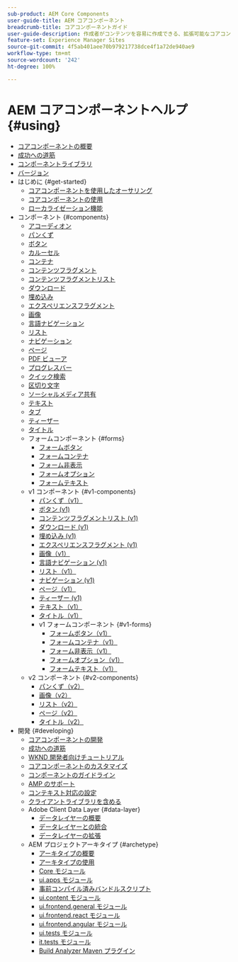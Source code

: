 ```yaml
---
sub-product: AEM Core Components
user-guide-title: AEM コアコンポーネント
breadcrumb-title: コアコンポーネントガイド
user-guide-description: 作成者がコンテンツを容易に作成できる、拡張可能なコアコンポーネントを使用します。
feature-set: Experience Manager Sites
source-git-commit: 4f5ab401aee70b979217738dce4f1a72de940ae9
workflow-type: tm+mt
source-wordcount: '242'
ht-degree: 100%

---
```



# AEM コアコンポーネントヘルプ {#using}

+ [コアコンポーネントの概要 ](introduction.md)
+ [成功への道筋](developing/success.md)
+ [コンポーネントライブラリ](https://adobe.com/go/aem_cmp_library_jp)
+ [バージョン](versions.md)
+ はじめに {#get-started}
   + [コアコンポーネントを使用したオーサリング](get-started/authoring.md)
   + [コアコンポーネントの使用](get-started/using.md)
   + [ローカライゼーション機能](get-started/localization.md)
+ コンポーネント {#components}
   + [アコーディオン](components/accordion.md)
   + [パンくず](components/breadcrumb.md)
   + [ボタン](components/button.md)
   + [カルーセル](components/carousel.md)
   + [コンテナ](components/container.md)
   + [コンテンツフラグメント](components/content-fragment-component.md)
   + [コンテンツフラグメントリスト](components/content-fragment-list.md)
   + [ダウンロード](components/download.md)
   + [埋め込み](components/embed.md)
   + [エクスペリエンスフラグメント](components/experience-fragment.md)
   + [画像](components/image.md)
   + [言語ナビゲーション](components/language-navigation.md)
   + [リスト](components/list.md)
   + [ナビゲーション](components/navigation.md)
   + [ページ](components/page.md)
   + [PDF ビューア](components/pdf-viewer.md)
   + [プログレスバー](components/progress-bar.md)
   + [クイック検索](components/quick-search.md)
   + [区切り文字](components/separator.md)
   + [ソーシャルメディア共有](components/sharing.md)
   + [テキスト](components/text.md)
   + [タブ](components/tabs.md)
   + [ティーザー](components/teaser.md)
   + [タイトル](components/title.md)
   + フォームコンポーネント {#forms}
      + [フォームボタン](components/forms/form-button.md)
      + [フォームコンテナ](components/forms/form-container.md)
      + [フォーム非表示](components/forms/form-hidden.md)
      + [フォームオプション](components/forms/form-options.md)
      + [フォームテキスト](components/forms/form-text.md)
   + v1 コンポーネント {#v1-components}
      + [パンくず（v1）](components/v1/breadcrumb-v1.md)
      + [ボタン (v1)](components/v1/button.md)
      + [コンテンツフラグメントリスト (v1)](components/v1/content-fragment-list.md)
      + [ダウンロード (v1)](components/v1/download.md)
      + [埋め込み (v1)](components/v1/embed.md)
      + [エクスペリエンスフラグメント (v1)](components/v1/experience-fragment.md)
      + [画像（v1）](components/v1/image-v1.md)
      + [言語ナビゲーション (v1)](components/v1/language-navigation.md)
      + [リスト（v1）](components/v1/list-v1.md)
      + [ナビゲーション (v1)](components/v1/navigation.md)
      + [ページ（v1）](components/v1/page-v1.md)
      + [ティーザー (v1)](components/v1/teaser.md)
      + [テキスト（v1）](components/v1/text-v1.md)
      + [タイトル（v1）](components/v1/title-v1.md)
      + v1 フォームコンポーネント {#v1-forms}
         + [フォームボタン（v1）](components/v1/form-button-v1.md)
         + [フォームコンテナ（v1）](components/v1/form-container-v1.md)
         + [フォーム非表示（v1）](components/v1/form-hidden-v1.md)
         + [フォームオプション（v1）](components/v1/form-options-v1.md)
         + [フォームテキスト（v1）](components/v1/form-text-v1.md)
   + v2 コンポーネント {#v2-components}
      + [パンくず（v2）](components/v2/breadcrumb.md)
      + [画像（v2）](components/v2/image.md)
      + [リスト（v2）](components/v2/list.md)
      + [ページ（v2）](components/v2/page.md)
      + [タイトル（v2）](components/v2/title.md)
+ 開発 {#developing}
   + [コアコンポーネントの開発](developing/overview.md)
   + [成功への道筋](https://experienceleague.adobe.com/docs/experience-manager-core-components/using/success.html?lang=ja)
   + [WKND 開発者向けチュートリアル](https://experienceleague.adobe.com/docs/experience-manager-learn/getting-started-wknd-tutorial-develop/overview.html?lang=ja)
   + [コアコンポーネントのカスタマイズ](developing/customizing.md)
   + [コンポーネントのガイドライン](developing/guidelines.md)
   + [AMP のサポート](developing/amp.md)
   + [コンテキスト対応の設定](developing/context-aware-configs.md)
   + [クライアントライブラリを含める](developing/including-clientlibs.md)
   + Adobe Client Data Layer {#data-layer}
      + [データレイヤーの概要](developing/data-layer/overview.md)
      + [データレイヤーとの統合](developing/data-layer/integrations.md)
      + [データレイヤーの拡張](developing/data-layer/extending.md)
   + AEM プロジェクトアーキタイプ {#archetype}
      + [アーキタイプの概要](developing/archetype/overview.md)
      + [アーキタイプの使用](developing/archetype/using.md)
      + [Core モジュール](developing/archetype/core.md)
      + [ui.apps モジュール](developing/archetype/uiapps.md)
      + [事前コンパイル済みバンドルスクリプト](developing/archetype/precompiled-bundled-scripts.md)
      + [ui.content モジュール](developing/archetype/uicontent.md)
      + [ui.frontend.general モジュール](developing/archetype/uifrontend.md)
      + [ui.frontend.react モジュール](developing/archetype/uifrontend-react.md)
      + [ui.frontend.angular モジュール](developing/archetype/uifrontend-angular.md)
      + [ui.tests モジュール](developing/archetype/uitests.md)
      + [it.tests モジュール](developing/archetype/ittests.md)
      + [Build Analyzer Maven プラグイン](developing/archetype/build-analyzer-maven-plugin.md)
